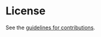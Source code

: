 # License

See the
[guidelines for contributions](https://github.com/buraglio/draft-nbrr-v6ops-clat-status/blob/main/CONTRIBUTING.md).
